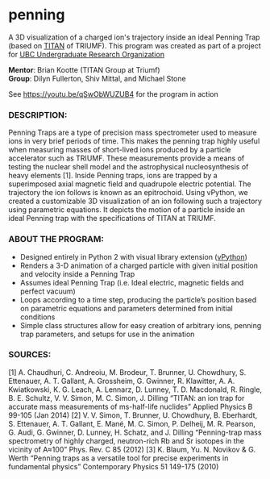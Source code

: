 # penning
A 3D visualization of a charged ion's trajectory inside an ideal
Penning Trap (based on [TITAN](http://titan.triumf.ca/) of TRIUMF).
This program was created as part of a project for
[UBC Undergraduate Research Organization](http://www.uroubc.ca/)

**Mentor**: Brian Kootte (TITAN Group at Triumf)  
**Group**: Dilyn Fullerton, Shiv Mittal, and Michael Stone

See  https://youtu.be/qSwObWUZUB4 for the program in action

### DESCRIPTION:

Penning Traps are a type of precision mass spectrometer used to
measure ions in very brief periods of time. This makes the penning
trap highly useful when measuring masses of short-lived ions produced
by a particle accelerator such as TRIUMF. These measurements provide a
means of testing the nuclear shell model and the astrophysical
nucleosynthesis of heavy elements [1]. Inside Penning traps, ions are
trapped by a superimposed axial magnetic field and quadrupole electric
potential. The trajectory the ion follows is known as an epitrochoid.
Using vPython, we created a customizable 3D visualization of an ion
following such a trajectory using parametric equations. It depicts the
motion of a particle inside an ideal Penning trap with the
specifications of TITAN at TRIUMF.

### ABOUT THE PROGRAM:

* Designed entirely in Python 2 with visual library extension
([vPython](http://www.vpython.org/))
* Renders a 3-D animation of a charged particle with given initial
position and velocity inside a Penning Trap
* Assumes ideal Penning Trap (i.e. Ideal electric, magnetic fields
and perfect vacuum)
* Loops according to a time step, producing the particle’s position
based
on parametric equations and parameters determined from initial conditions
* Simple class structures allow for easy creation of arbitrary ions,
penning trap parameters, and setups for use in the animation

### SOURCES:

[1] A. Chaudhuri, C. Andreoiu, M. Brodeur, T. Brunner, U. Chowdhury, S. Ettenauer, A. T. Gallant, A. Grossheim, G. Gwinner, R. Klawitter, A. A. Kwiatkowski, K. G. Leach, A. Lennarz, D. Lunney, T. D. Macdonald, R. Ringle, B. E. Schultz, V. V. Simon, M. C. Simon, J. Dilling “TITAN: an ion trap for accurate mass measurements of ms-half-life nuclides” Applied Physics B 99-105 (Jan 2014)
[2] V. V. Simon, T. Brunner, U. Chowdhury, B. Eberhardt, S. Ettenauer, A. T. Gallant, E. Mané, M. C. Simon, P. Delheij, M. R. Pearson, G. Audi, G. Gwinner, D. Lunney, H. Schatz, and J. Dilling “Penning-trap mass spectrometry of highly charged, neutron-rich Rb and Sr isotopes in the vicinity of A≈100” Phys. Rev. C 85 (2012)
[3] K. Blaum, Yu. N. Novikov & G. Werth “Penning traps as a versatile tool for precise experiments in fundamental physics” Contemporary Physics 51 149-175 (2010)
